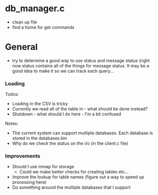 # db_manager.c
- clean up file
- find a home for get commands

# General
- try to determine a good way to use status and message status (right now status contains all of the things for message status. It may be a good idea to make it so we can track each query...

### Loading
Todos:
- Loading in the CSV is tricky
- Currently we read all of the table in - what should be done instead?
- Shutdown - what should I do here - I'm a bit confused

Notes:
- The current system can support multiple databases. Each database is stored in the databases.bin
- Why do we check the status on the i/o (in the client.c file)

### Improvements
- Should I use mmap for storage
    - Could we make better checks for creating tables etc...
- Improve the lookup for table names (figure out a way to speed up processing here)
- Do something around the multiple databases that I support
